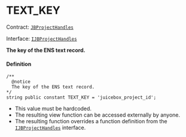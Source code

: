 # TEXT_KEY

Contract: [`JBProjectHandles`](/docs/v4/deprecated/v2/contracts/or-utilities/jbprojecthandles/README.md)​‌

Interface: [`IJBProjectHandles`](/docs/v4/deprecated/v2/interfaces/ijbprojecthandles.md)

**The key of the ENS text record.**

#### Definition

```
/**
  @notice
  The key of the ENS text record.
*/
string public constant TEXT_KEY = 'juicebox_project_id';
```

* This value must be hardcoded.
* The resulting view function can be accessed externally by anyone.
* The resulting function overrides a function definition from the [`IJBProjectHandles`](/docs/v4/deprecated/v2/interfaces/ijbprojecthandles.md) interface.
